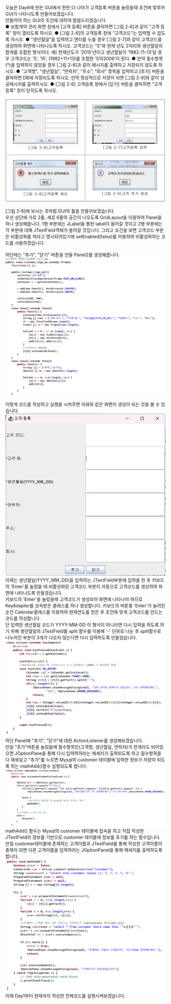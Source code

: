 오늘은 Day6에 만든 GUI에서 한번 더 나아가 고객등록 버튼을 눌렀을때 조건에 맞추어 GUI가 나타나도록 만들어보겠습니다.<br>
만들어야 하는 GUI의 조건에 대하여 말씀드리겠습니다.<br>
● 보험계약 관리 화면 창에서 [고객 등록] 버튼을 클릭하면 [그림 2-6]과 같이 “고객 등록” 창이 열리도록 하시오.
● [그림 2-6]의 고객등록 창에 “고객코드”는 입력할 수 없도록 하시오.
● “생년월일”을 입력하고 엔터를 누를 경우 [그림 2-7]와 같이 고객코드를 생성하여 화면에 나타나도록 하시오. 고객코드는 “S”와 현재 년도 2자리와 생년월일의 합계를 조합한 형식이다.
예) 현재년도가 ‘2015’년이고 생년월일이 ‘1982-11-13’일 경우 고객코드는 ‘S’, ‘15’, (1982+11+13)를 조합한 ‘S152006’이 된다.
● 만약 필수항목(*)을 입력하지 않았을 경우 [그림 2-8]과 같이 메시지를 출력하고 저장되지 않도록 하시오.
● “고객명”, “생년월일”, “연락처”, “주소”, “회사” 항목을 입력하고 [추가] 버튼을 클릭하면 DB에 저장되도록 하시오. 만약 정상적으로 저장이 되면 [그림 2-9]와 같이 성공메시지를 출력하시오.
● [그림 2-6] 고객등록 창에서 [닫기] 버튼을 클릭하면 “고객 등록” 창이 닫히도록 하시오.<br>
<br>
![실행 결과](https://github.com/junhyeok1667/JDBC-PROJECT-insurance-/blob/main/Day7/img.png)


[그림 2-6]에 보시는 것처럼 GUI의 틀을 만들어보겠습니다.<br>
우선 상단에 가로 2줄, 세로 6줄의 공간이 나오도록 GridLayout을 이용하여 Panel을 하나 생성해줍니다. 1행 부분에는 JLabel을 통한 label이 들어갈 것이고 2행 부분에는 각 부분에 대해 JTextField객체가 들어갈 것입니다. 그리고 조건을 보면 고객코드 부분은 비활성화를 하라고 명시되어있기에 setEnabled(false)를 이용하여 비활성화하는 코드를 사용하겠습니다.<br>
<br>
하단에는 "추가", "닫기" 버튼을 만들 Panel2를 생성해줍니다.<br>
![실행 결과](https://github.com/junhyeok1667/JDBC-PROJECT-insurance-/blob/main/Day7/img_1.png)

이렇게 코드를 작성하고 실행을 시켜주면 아래와 같은 화면이 생성이 되는 것을 볼 수 있습니다.<br>
![실행 결과](https://github.com/junhyeok1667/JDBC-PROJECT-insurance-/blob/main/Day7/img_2.png)
<br>
이제는 생년월일(YYYY_MM_DD)을 입력하는 JTextField부분에 입력을 한 후 키보드의 'Enter'를 눌렀을 때 비활성화된 고객코드 부분이 자동으로 고객코드를 생성하여 화면에 나타나도록 만들겠습니다.<br>
키보드의 'Enter'을 눌렀을때 고객코드가 생성되어 화면에 나타나야 하므로 KeyAdapter를 상속받은 클래스를 하나 생성합니다. 키보드의 버튼중 'Enter'가 눌려진 순간 Calendar클래스를 이용하여 현재연도를 얻은 후 조건에 맞게 고객코드를 만드는 코드를 작성합니다.<br>
단 입력한 생년월일 코드가 YYYY-MM-DD 이 형식이 아니라면 다시 입력을 하도록 하기 위해 생년월일의 JTextField를 split 함수를 이용해 '-' 단위로 나눈 후 split함수로 나누어진 부분이 3개가 나오지 않는다면 다시 입력하도록 만들었습니다.<br>
![실행 결과](https://github.com/junhyeok1667/JDBC-PROJECT-insurance-/blob/main/Day7/img_3.png)
<br>
하단 Panel에 "추가", "닫기"에 대한 ActionListener를 생성해보겠습니다.<br>
만일 "추가"버튼을 눌렀을때 필수항목인(고객명, 생년월일, 연락처)가 한개라도 비어있으면 JOptionPane을 통해 다시 입력력하라는 메세지가 출력되도록 하고 필수항목을 다 채워넣고 "추가"를 누르면 Mysql의 customer 테이블에 입력한 정보가 저장이 되도록 하는 mathAdd()함수 실행되도록 합니다.<br>
![실행 결과](https://github.com/junhyeok1667/JDBC-PROJECT-insurance-/blob/main/Day7/img_4.png)
<br>
mathAdd() 함수는 Mysql의 customer 테이블에 접속을 하고 직접 작성한 JTextField의 정보를 기반으로 customer 테이블에 정보를 추가를 하는 함수입니다. 만일 customer테이블에 존재하는 고객이름과 JTextField를 통해 작성한 고객이름이 중복이 되면 다른 고객이름을 입력하라는 JOptionPanel을 통해 메세지를 출력하도록 합니다.<br>
![실행 결과](https://github.com/junhyeok1667/JDBC-PROJECT-insurance-/blob/main/Day7/img_5.png)
이제 Day1부터 현재까지 작성한 전체코드를 실행시켜보겠습니다.<br>


